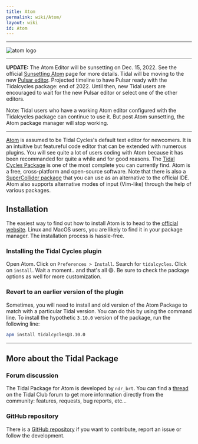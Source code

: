 ```yaml
---
title: Atom
permalink: wiki/Atom/
layout: wiki
id: Atom
---
```

----

![atom logo](atomlogo.svg)

---
**UPDATE:** The Atom Editor will be sunsetting on Dec. 15, 2022. See the official [Sunsetting Atom](https://github.blog/2022-06-08-sunsetting-atom/)
page for more details. Tidal will be moving to the new [Pulsar editor](https://pulsar-edit.dev/). Projected timeline to have Pulsar ready with the Tidalcycles package: end of 2022. Until then, new Tidal users are encouraged to wait for the new Pulsar editor or select one of the other editors. 

Note: Tidal users who have a working Atom editor configured with the Tidalcycles package can continue to use it. But post Atom sunsetting, the Atom package manager will stop working.

---

[Atom](https://atom.io) is assumed to be Tidal Cycles's default text editor for newcomers. It is an intuitive but featureful code editor that can be extended with numerous plugins. You will see quite a lot of users coding with Atom because it has been recommanded for quite a while and for good reasons. The [Tidal Cycles Package](https://atom.io/packages/tidalcycles) is one of the most complete you can currently find. Atom is a free, cross-platform and open-source software. Note that there is also a [SuperCollider package](https://atom.io/packages/supercollider) that you can use as an alternative to the official IDE. Atom also supports alternative modes of input (Vim-like) through the help of various packages.

## Installation

The easiest way to find out how to install Atom is to head to the [official website](https://atom.io). Linux and MacOS users, you are likely to find it in your package manager. The installation process is hassle-free.

### Installing the Tidal Cycles plugin

Open Atom. Click on `Preferences > Install`. Search for `tidalcycles`. Click on `install`. Wait a moment.. and that's all :smile:. Be sure to check the package options as well for more customization.

### Revert to an earlier version of the plugin

Sometimes, you will need to install and old version of the Atom Package to match with a particular Tidal version. You can do this by using the command line. To install the hypothetic `3.10.0` version of the package, run the following line:

```bash
apm install tidalcycles@3.10.0
```

-----

## More about the Tidal Package

### Forum discussion

The Tidal Package for Atom is developed by `ndr_brt`. You can find a [thread](https://club.tidalcycles.org/t/the-atom-plugin-thread/2244) on the Tidal Club forum to get more information directly from the community: features, requests, bug reports, etc...

### GitHub repository

There is a [GitHub repository](https://github.com/tidalcycles/atom-tidalcycles) if you want to contribute, report an issue or follow the development.
